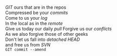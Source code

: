 <p><em>GIT</em> ours that are in the repos<br /> Compressed be your <em>commits</em><br /> Come to us your <em>log</em><br />
In the local as in the <em>remote</em><br />
Give us today our daily <em>pull</em> Forgive us our <em>conflicts</em><br />
As we also forgive those of other geeks<br />
Don't let us fall into <em>detached HEAD</em><br /> and free us from <em>SVN</em><br />
<code>GIT commit --amend</code></p>